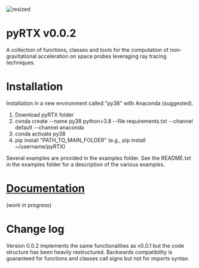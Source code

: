 
![resized](https://github.com/gaelccc/pyRTX/assets/74771467/137f6c0a-197c-4139-862c-07b7d9a3ee78)

# pyRTX v0.0.2

A collection of functions, classes and tools for the computation of non-gravitational acceleration on space probes leveraging ray tracing techniques.

# Installation

Installation in a new environment called "py38" with Anaconda (suggested).

1) Download pyRTX folder
2) conda create --name py38 python=3.8 --file requirements.txt --channel default --channel anaconda
3) conda activate py38
4) pip install "PATH_TO_MAIN_FOLDER" (e.g., pip install ~/username/pyRTX)

Several examples are provided in the examples folder. See the README.txt in the examples folder for a description of the various examples.

# [Documentation](https://gaelccc.github.io/pyRTX)
(work in progress)


# Change log
Version 0.0.2 implements the same functionalities as v0.0.1 but the code structure has been heavily restructured. Backwards compatibility is guaranteed for functions and classes call signs but not for imports syntax.
